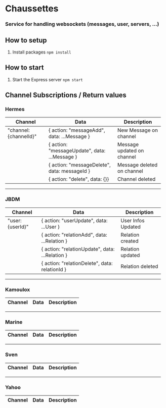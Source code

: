 # Chaussettes 

### Service for handling websockets (messages, user, servers, ...)

## How to setup

1. Install packages
   `npm install`

## How to start

1. Start the Express server
   `npm start`

## Channel Subscriptions / Return values

### Hermes

| Channel | Data | Description |
|---------|------|-------------|
|"channel:{channelId}"|{ action: "messageAdd", data: ...Message } | New Message on channel |
||{ action: "messageUpdate", data: ...Message } | Message updated on channel |
||{ action: "messageDelete", data: messageId } | Message deleted on channel |
||{ action: "delete", data: {}} | Channel deleted |
---

### JBDM

| Channel | Data | Description |
|---------|------|-------------|
|"user:{userId}"|{ action: "userUpdate", data: ...User } | User Infos Updated |
||{ action: "relationAdd", data: ...Relation } | Relation created |
||{ action: "relationUpdate", data: ...Relation } | Relation updated |
||{ action: "relationDelete", data: relationId } | Relation deleted |

---

### Kamoulox

| Channel | Data | Description |
|---------|------|-------------|

---

### Marine

| Channel | Data | Description |
|---------|------|-------------|

---

### Sven

| Channel | Data | Description |
|---------|------|-------------|

---

### Yahoo

| Channel | Data | Description |
|---------|------|-------------|
